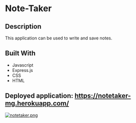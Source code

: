 # Note-Taker

## Description 
This application can be used to write and save notes. 

## Built With
* Javascript
* Express.js
* CSS
* HTML

## Deployed application: https://notetaker-mg.herokuapp.com/

[![notetaker.png](https://i.postimg.cc/fL27XrQ3/notetaker.png)](https://postimg.cc/34GDQ9R7)
